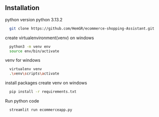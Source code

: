 
## Installation
python version python 3.13.2


```bash
  git clone https://github.com/HemGR/ecommerce-shopping-Assistant.git
```

create virtualenvironment(venv) on windows
```bash
  python3 -m venv env
  source env/bin/activate


```
venv for windows 
```bash
  virtualenv venv
  .\venv\scripts\activate

```

install packages
create venv on windows
```bash
  pip install -r requirements.txt
```

Run python code
```bash
  streamlit run ecommerceapp.py

```
